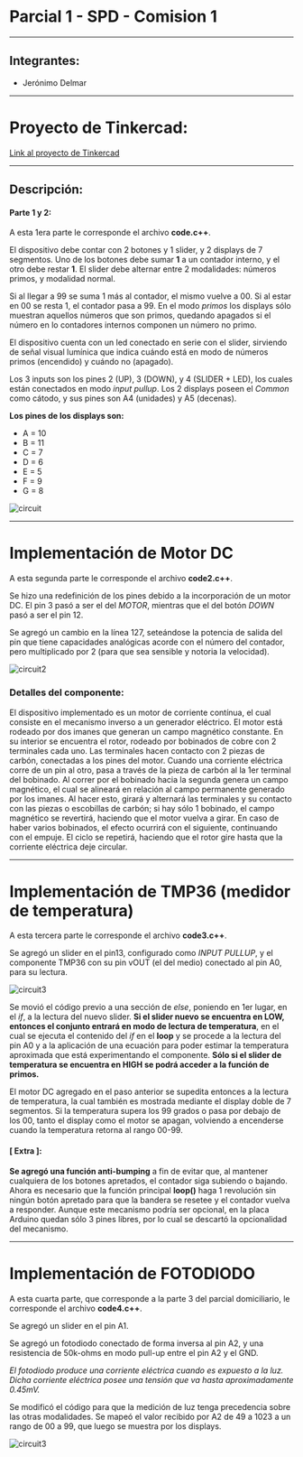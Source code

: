 # Parcial 1 - SPD - Comision 1
---
## Integrantes:
- Jerónimo Delmar

---
# Proyecto de Tinkercad:

[Link al proyecto de Tinkercad](https://www.tinkercad.com/things/bqALo3Iiko9-delmar-jeronimo-parcial-domiciliario-p2/editel?sharecode=yWJ8hoOD7c1nIFOCR92Y1h-raNu0vUHg5mru-aTvlU8)

---

## Descripción:
#### Parte 1 y 2:
A esta 1era parte le corresponde el archivo **code.c++**.

El dispositivo debe contar con 2 botones y 1 slider, y 2 displays de 7 segmentos. Uno de los botones debe sumar **1** a un contador interno, y el otro debe restar **1**. El slider debe alternar entre 2 modalidades: números primos, y modalidad normal.

Si al llegar a 99 se suma 1 más al contador, el mismo vuelve a 00. Si al estar en 00 se resta 1, el contador pasa a 99.
En el modo *primos* los displays sólo muestran aquellos números que son primos, quedando apagados si el número en lo contadores internos componen un número no primo.

El dispositivo cuenta con un led conectado en serie con el slider, sirviendo de señal visual lumínica que indica cuándo está en modo de números primos (encendido) y cuándo no (apagado).

Los 3 inputs son los pines 2 (UP), 3 (DOWN), y 4 (SLIDER + LED), los cuales están conectados en modo *input pullup*.
Los 2 displays poseen el *Common* como cátodo, y sus pines son A4 (unidades) y A5 (decenas).

**Los pines de los displays son:**

- A = 10
- B = 11
- C = 7
- D = 6
- E = 5
- F = 9
- G = 8

![circuit](../Parte%201%20y%202/images/Screenshot_1.png)

---

# Implementación de Motor DC
A esta segunda parte le corresponde el archivo **code2.c++**.

Se hizo una redefinición de los pines debido a la incorporación de un motor DC.
El pin 3 pasó a ser el del *MOTOR*, mientras que el del botón *DOWN* pasó a ser el pin 12.

Se agregó un cambio en la línea 127, seteándose la potencia de salida del pin que tiene capacidades analógicas acorde con el número del contador, pero multiplicado por 2 (para que sea sensible y notoria la velocidad).

![circuit2](../Parte%201%20y%202/images/Screenshot_3.png)

### Detalles del componente:
El dispositivo implementado es un motor de corriente contínua, el cual consiste en el mecanismo inverso a un generador eléctrico.
El motor está rodeado por dos imanes que generan un campo magnético constante. En su interior se encuentra el rotor, rodeado por bobinados de cobre con 2 terminales cada uno. Las terminales hacen contacto con 2 piezas de carbón, conectadas a los pines del motor.
Cuando una corriente eléctrica corre de un pin al otro, pasa a través de la pieza de carbón al la 1er terminal del bobinado. Al correr por el bobinado hacia la segunda genera un campo magnético, el cual se alineará en relación al campo permanente generado por los imanes. Al hacer esto, girará y alternará las terminales y su contacto con las piezas o escobillas de carbón; si hay sólo 1 bobinado, el campo magnético se revertirá, haciendo que el motor vuelva a girar. En caso de haber varios bobinados, el efecto ocurrirá con el siguiente, continuando con el empuje. El ciclo se repetirá, haciendo que el rotor gire hasta que la corriente eléctrica deje circular.

---

# Implementación de TMP36 (medidor de temperatura)

A esta tercera parte le corresponde el archivo **code3.c++**.

Se agregó un slider en el pin13, configurado como *INPUT PULLUP*, y el componente TMP36 con su pin vOUT (el del medio) conectado al pin A0, para su lectura.


![circuit3](../Parte%201%20y%202/images/Screenshot_4.png)

Se movió el código previo a una sección de *else*, poniendo en 1er lugar, en el *if*, a la lectura del nuevo slider.
**Si el slider nuevo se encuentra en LOW, entonces el conjunto entrará en modo de lectura de temperatura**, en el cual se ejecuta el contenido del *if* en el **loop** y se procede a la lectura del pin A0 y a la aplicación de una ecuación para poder estimar la temperatura aproximada que está experimentando el componente.
**Sólo si el slider de temperatura se encuentra en HIGH se podrá acceder a la función de primos.**

El motor DC agregado en el paso anterior se supedita entonces a la lectura de temperatura, la cual también es mostrada mediante el display doble de 7 segmentos.
Si la temperatura supera los 99 grados o pasa por debajo de los 00, tanto el display como el motor se apagan, volviendo a encenderse cuando la temperatura retorna al rango 00-99.

#### [ Extra ]:
**Se agregó una función anti-bumping** a fin de evitar que, al mantener cualquiera de los botones apretados, el contador siga subiendo o bajando. Ahora es necesario que la función principal **loop()** haga 1 revolución sin ningún botón apretado para que la bandera se resetee y el contador vuelva a responder.
Aunque este mecanismo podría ser opcional, en la placa Arduino quedan sólo 3 pines libres, por lo cual se descartó la opcionalidad del mecanismo.

---

# Implementación de FOTODIODO

A esta cuarta parte, que corresponde a la parte 3 del parcial domiciliario, le corresponde el archivo **code4.c++**.

Se agregó un slider en el pin A1.

Se agregó un fotodiodo conectado de forma inversa al pin A2, y una resistencia de 50k-ohms en modo pull-up entre el pin A2 y el GND.

*El fotodiodo produce una corriente eléctrica cuando es expuesto a la luz. Dicha corriente eléctrica posee una tensión que va hasta aproximadamente 0.45mV.*

Se modificó el código para que la medición de luz tenga precedencia sobre las otras modalidades.
Se mapeó el valor recibido por A2 de 49 a 1023 a un rango de 00 a 99, que luego se muestra por los displays.

![circuit3](./images/Screenshot_5.png)